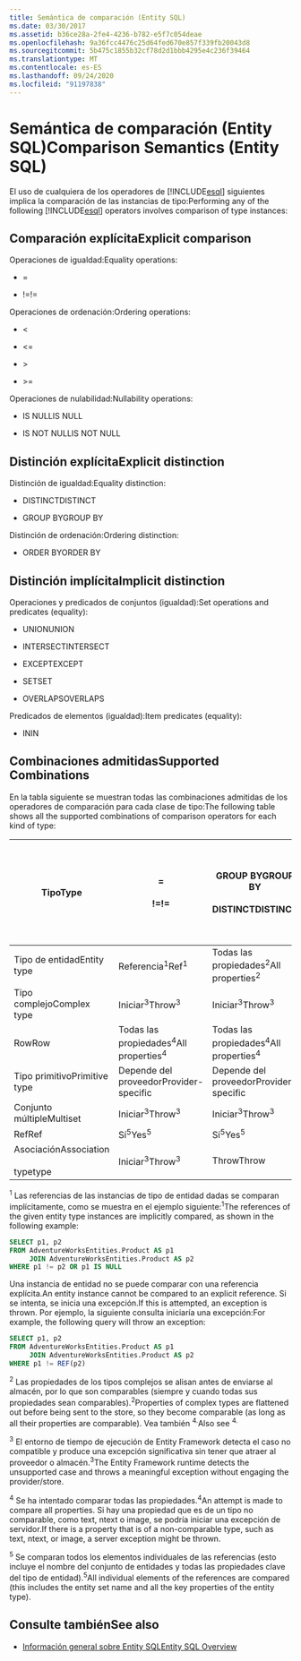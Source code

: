 ```yaml
---
title: Semántica de comparación (Entity SQL)
ms.date: 03/30/2017
ms.assetid: b36ce28a-2fe4-4236-b782-e5f7c054deae
ms.openlocfilehash: 9a36fcc4476c25d64fed670e857f339fb20043d8
ms.sourcegitcommit: 5b475c1855b32cf78d2d1bbb4295e4c236f39464
ms.translationtype: MT
ms.contentlocale: es-ES
ms.lasthandoff: 09/24/2020
ms.locfileid: "91197838"
---
```

# <a name="comparison-semantics-entity-sql"></a><span data-ttu-id="0a85e-102">Semántica de comparación (Entity SQL)</span><span class="sxs-lookup"><span data-stu-id="0a85e-102">Comparison Semantics (Entity SQL)</span></span>

<span data-ttu-id="0a85e-103">El uso de cualquiera de los operadores de [!INCLUDE[esql](../../../../../../includes/esql-md.md)] siguientes implica la comparación de las instancias de tipo:</span><span class="sxs-lookup"><span data-stu-id="0a85e-103">Performing any of the following [!INCLUDE[esql](../../../../../../includes/esql-md.md)] operators involves comparison of type instances:</span></span>  
  
## <a name="explicit-comparison"></a><span data-ttu-id="0a85e-104">Comparación explícita</span><span class="sxs-lookup"><span data-stu-id="0a85e-104">Explicit comparison</span></span>  

 <span data-ttu-id="0a85e-105">Operaciones de igualdad:</span><span class="sxs-lookup"><span data-stu-id="0a85e-105">Equality operations:</span></span>  
  
- =  
  
- <span data-ttu-id="0a85e-106">!=</span><span class="sxs-lookup"><span data-stu-id="0a85e-106">!=</span></span>  
  
 <span data-ttu-id="0a85e-107">Operaciones de ordenación:</span><span class="sxs-lookup"><span data-stu-id="0a85e-107">Ordering operations:</span></span>  
  
- <  
  
- \<=  
  
- \>  
  
- \>=  
  
 <span data-ttu-id="0a85e-108">Operaciones de nulabilidad:</span><span class="sxs-lookup"><span data-stu-id="0a85e-108">Nullability operations:</span></span>  
  
- <span data-ttu-id="0a85e-109">IS NULL</span><span class="sxs-lookup"><span data-stu-id="0a85e-109">IS NULL</span></span>  
  
- <span data-ttu-id="0a85e-110">IS NOT NULL</span><span class="sxs-lookup"><span data-stu-id="0a85e-110">IS NOT NULL</span></span>  
  
## <a name="explicit-distinction"></a><span data-ttu-id="0a85e-111">Distinción explícita</span><span class="sxs-lookup"><span data-stu-id="0a85e-111">Explicit distinction</span></span>  

 <span data-ttu-id="0a85e-112">Distinción de igualdad:</span><span class="sxs-lookup"><span data-stu-id="0a85e-112">Equality distinction:</span></span>  
  
- <span data-ttu-id="0a85e-113">DISTINCT</span><span class="sxs-lookup"><span data-stu-id="0a85e-113">DISTINCT</span></span>  
  
- <span data-ttu-id="0a85e-114">GROUP BY</span><span class="sxs-lookup"><span data-stu-id="0a85e-114">GROUP BY</span></span>  
  
 <span data-ttu-id="0a85e-115">Distinción de ordenación:</span><span class="sxs-lookup"><span data-stu-id="0a85e-115">Ordering distinction:</span></span>  
  
- <span data-ttu-id="0a85e-116">ORDER BY</span><span class="sxs-lookup"><span data-stu-id="0a85e-116">ORDER BY</span></span>  
  
## <a name="implicit-distinction"></a><span data-ttu-id="0a85e-117">Distinción implícita</span><span class="sxs-lookup"><span data-stu-id="0a85e-117">Implicit distinction</span></span>  

 <span data-ttu-id="0a85e-118">Operaciones y predicados de conjuntos (igualdad):</span><span class="sxs-lookup"><span data-stu-id="0a85e-118">Set operations and predicates (equality):</span></span>  
  
- <span data-ttu-id="0a85e-119">UNION</span><span class="sxs-lookup"><span data-stu-id="0a85e-119">UNION</span></span>  
  
- <span data-ttu-id="0a85e-120">INTERSECT</span><span class="sxs-lookup"><span data-stu-id="0a85e-120">INTERSECT</span></span>  
  
- <span data-ttu-id="0a85e-121">EXCEPT</span><span class="sxs-lookup"><span data-stu-id="0a85e-121">EXCEPT</span></span>  
  
- <span data-ttu-id="0a85e-122">SET</span><span class="sxs-lookup"><span data-stu-id="0a85e-122">SET</span></span>  
  
- <span data-ttu-id="0a85e-123">OVERLAPS</span><span class="sxs-lookup"><span data-stu-id="0a85e-123">OVERLAPS</span></span>  
  
 <span data-ttu-id="0a85e-124">Predicados de elementos (igualdad):</span><span class="sxs-lookup"><span data-stu-id="0a85e-124">Item predicates (equality):</span></span>  
  
- <span data-ttu-id="0a85e-125">IN</span><span class="sxs-lookup"><span data-stu-id="0a85e-125">IN</span></span>  
  
## <a name="supported-combinations"></a><span data-ttu-id="0a85e-126">Combinaciones admitidas</span><span class="sxs-lookup"><span data-stu-id="0a85e-126">Supported Combinations</span></span>  

 <span data-ttu-id="0a85e-127">En la tabla siguiente se muestran todas las combinaciones admitidas de los operadores de comparación para cada clase de tipo:</span><span class="sxs-lookup"><span data-stu-id="0a85e-127">The following table shows all the supported combinations of comparison operators for each kind of type:</span></span>  
  
|<span data-ttu-id="0a85e-128">**Tipo**</span><span class="sxs-lookup"><span data-stu-id="0a85e-128">**Type**</span></span>|**=**<br /><br /> <span data-ttu-id="0a85e-129">**!=**</span><span class="sxs-lookup"><span data-stu-id="0a85e-129">**!=**</span></span>|<span data-ttu-id="0a85e-130">**GROUP BY**</span><span class="sxs-lookup"><span data-stu-id="0a85e-130">**GROUP BY**</span></span><br /><br /> <span data-ttu-id="0a85e-131">**DISTINCT**</span><span class="sxs-lookup"><span data-stu-id="0a85e-131">**DISTINCT**</span></span>|<span data-ttu-id="0a85e-132">**UNION**</span><span class="sxs-lookup"><span data-stu-id="0a85e-132">**UNION**</span></span><br /><br /> <span data-ttu-id="0a85e-133">**INTERSECT**</span><span class="sxs-lookup"><span data-stu-id="0a85e-133">**INTERSECT**</span></span><br /><br /> <span data-ttu-id="0a85e-134">**EXCEPT**</span><span class="sxs-lookup"><span data-stu-id="0a85e-134">**EXCEPT**</span></span><br /><br /> <span data-ttu-id="0a85e-135">**SET**</span><span class="sxs-lookup"><span data-stu-id="0a85e-135">**SET**</span></span><br /><br /> <span data-ttu-id="0a85e-136">**OVERLAPS**</span><span class="sxs-lookup"><span data-stu-id="0a85e-136">**OVERLAPS**</span></span>|<span data-ttu-id="0a85e-137">**IN**</span><span class="sxs-lookup"><span data-stu-id="0a85e-137">**IN**</span></span>|<span data-ttu-id="0a85e-138">**<   <=**</span><span class="sxs-lookup"><span data-stu-id="0a85e-138">**<   <=**</span></span><br /><br /> <span data-ttu-id="0a85e-139">**>   >=**</span><span class="sxs-lookup"><span data-stu-id="0a85e-139">**>   >=**</span></span>|<span data-ttu-id="0a85e-140">**ORDER BY**</span><span class="sxs-lookup"><span data-stu-id="0a85e-140">**ORDER BY**</span></span>|<span data-ttu-id="0a85e-141">**IS NULL**</span><span class="sxs-lookup"><span data-stu-id="0a85e-141">**IS NULL**</span></span><br /><br /> <span data-ttu-id="0a85e-142">**NO ES NULL**</span><span class="sxs-lookup"><span data-stu-id="0a85e-142">**IS NOT NULL**</span></span>|  
|-|-|-|-|-|-|-|-|  
|<span data-ttu-id="0a85e-143">Tipo de entidad</span><span class="sxs-lookup"><span data-stu-id="0a85e-143">Entity type</span></span>|<span data-ttu-id="0a85e-144">Referencia<sup>1</sup></span><span class="sxs-lookup"><span data-stu-id="0a85e-144">Ref<sup>1</sup></span></span>|<span data-ttu-id="0a85e-145">Todas las propiedades<sup>2</sup></span><span class="sxs-lookup"><span data-stu-id="0a85e-145">All properties<sup>2</sup></span></span>|<span data-ttu-id="0a85e-146">Todas las propiedades<sup>2</sup></span><span class="sxs-lookup"><span data-stu-id="0a85e-146">All properties<sup>2</sup></span></span>|<span data-ttu-id="0a85e-147">Todas las propiedades<sup>2</sup></span><span class="sxs-lookup"><span data-stu-id="0a85e-147">All properties<sup>2</sup></span></span>|<span data-ttu-id="0a85e-148">Iniciar<sup>3</sup></span><span class="sxs-lookup"><span data-stu-id="0a85e-148">Throw<sup>3</sup></span></span>|<span data-ttu-id="0a85e-149">Iniciar<sup>3</sup></span><span class="sxs-lookup"><span data-stu-id="0a85e-149">Throw<sup>3</sup></span></span>|<span data-ttu-id="0a85e-150">Referencia<sup>1</sup></span><span class="sxs-lookup"><span data-stu-id="0a85e-150">Ref<sup>1</sup></span></span>|  
|<span data-ttu-id="0a85e-151">Tipo complejo</span><span class="sxs-lookup"><span data-stu-id="0a85e-151">Complex type</span></span>|<span data-ttu-id="0a85e-152">Iniciar<sup>3</sup></span><span class="sxs-lookup"><span data-stu-id="0a85e-152">Throw<sup>3</sup></span></span>|<span data-ttu-id="0a85e-153">Iniciar<sup>3</sup></span><span class="sxs-lookup"><span data-stu-id="0a85e-153">Throw<sup>3</sup></span></span>|<span data-ttu-id="0a85e-154">Iniciar<sup>3</sup></span><span class="sxs-lookup"><span data-stu-id="0a85e-154">Throw<sup>3</sup></span></span>|<span data-ttu-id="0a85e-155">Iniciar<sup>3</sup></span><span class="sxs-lookup"><span data-stu-id="0a85e-155">Throw<sup>3</sup></span></span>|<span data-ttu-id="0a85e-156">Iniciar<sup>3</sup></span><span class="sxs-lookup"><span data-stu-id="0a85e-156">Throw<sup>3</sup></span></span>|<span data-ttu-id="0a85e-157">Iniciar<sup>3</sup></span><span class="sxs-lookup"><span data-stu-id="0a85e-157">Throw<sup>3</sup></span></span>|<span data-ttu-id="0a85e-158">Iniciar<sup>3</sup></span><span class="sxs-lookup"><span data-stu-id="0a85e-158">Throw<sup>3</sup></span></span>|  
|<span data-ttu-id="0a85e-159">Row</span><span class="sxs-lookup"><span data-stu-id="0a85e-159">Row</span></span>|<span data-ttu-id="0a85e-160">Todas las propiedades<sup>4</sup></span><span class="sxs-lookup"><span data-stu-id="0a85e-160">All properties<sup>4</sup></span></span>|<span data-ttu-id="0a85e-161">Todas las propiedades<sup>4</sup></span><span class="sxs-lookup"><span data-stu-id="0a85e-161">All properties<sup>4</sup></span></span>|<span data-ttu-id="0a85e-162">Todas las propiedades<sup>4</sup></span><span class="sxs-lookup"><span data-stu-id="0a85e-162">All properties<sup>4</sup></span></span>|<span data-ttu-id="0a85e-163">Iniciar<sup>3</sup></span><span class="sxs-lookup"><span data-stu-id="0a85e-163">Throw<sup>3</sup></span></span>|<span data-ttu-id="0a85e-164">Iniciar<sup>3</sup></span><span class="sxs-lookup"><span data-stu-id="0a85e-164">Throw<sup>3</sup></span></span>|<span data-ttu-id="0a85e-165">Todas las propiedades<sup>4</sup></span><span class="sxs-lookup"><span data-stu-id="0a85e-165">All properties<sup>4</sup></span></span>|<span data-ttu-id="0a85e-166">Iniciar<sup>3</sup></span><span class="sxs-lookup"><span data-stu-id="0a85e-166">Throw<sup>3</sup></span></span>|  
|<span data-ttu-id="0a85e-167">Tipo primitivo</span><span class="sxs-lookup"><span data-stu-id="0a85e-167">Primitive type</span></span>|<span data-ttu-id="0a85e-168">Depende del proveedor</span><span class="sxs-lookup"><span data-stu-id="0a85e-168">Provider-specific</span></span>|<span data-ttu-id="0a85e-169">Depende del proveedor</span><span class="sxs-lookup"><span data-stu-id="0a85e-169">Provider-specific</span></span>|<span data-ttu-id="0a85e-170">Depende del proveedor</span><span class="sxs-lookup"><span data-stu-id="0a85e-170">Provider-specific</span></span>|<span data-ttu-id="0a85e-171">Depende del proveedor</span><span class="sxs-lookup"><span data-stu-id="0a85e-171">Provider-specific</span></span>|<span data-ttu-id="0a85e-172">Depende del proveedor</span><span class="sxs-lookup"><span data-stu-id="0a85e-172">Provider-specific</span></span>|<span data-ttu-id="0a85e-173">Depende del proveedor</span><span class="sxs-lookup"><span data-stu-id="0a85e-173">Provider-specific</span></span>|<span data-ttu-id="0a85e-174">Depende del proveedor</span><span class="sxs-lookup"><span data-stu-id="0a85e-174">Provider-specific</span></span>|  
|<span data-ttu-id="0a85e-175">Conjunto múltiple</span><span class="sxs-lookup"><span data-stu-id="0a85e-175">Multiset</span></span>|<span data-ttu-id="0a85e-176">Iniciar<sup>3</sup></span><span class="sxs-lookup"><span data-stu-id="0a85e-176">Throw<sup>3</sup></span></span>|<span data-ttu-id="0a85e-177">Iniciar<sup>3</sup></span><span class="sxs-lookup"><span data-stu-id="0a85e-177">Throw<sup>3</sup></span></span>|<span data-ttu-id="0a85e-178">Iniciar<sup>3</sup></span><span class="sxs-lookup"><span data-stu-id="0a85e-178">Throw<sup>3</sup></span></span>|<span data-ttu-id="0a85e-179">Iniciar<sup>3</sup></span><span class="sxs-lookup"><span data-stu-id="0a85e-179">Throw<sup>3</sup></span></span>|<span data-ttu-id="0a85e-180">Iniciar<sup>3</sup></span><span class="sxs-lookup"><span data-stu-id="0a85e-180">Throw<sup>3</sup></span></span>|<span data-ttu-id="0a85e-181">Iniciar<sup>3</sup></span><span class="sxs-lookup"><span data-stu-id="0a85e-181">Throw<sup>3</sup></span></span>|<span data-ttu-id="0a85e-182">Iniciar<sup>3</sup></span><span class="sxs-lookup"><span data-stu-id="0a85e-182">Throw<sup>3</sup></span></span>|  
|<span data-ttu-id="0a85e-183">Ref</span><span class="sxs-lookup"><span data-stu-id="0a85e-183">Ref</span></span>|<span data-ttu-id="0a85e-184">Sí<sup>5</sup></span><span class="sxs-lookup"><span data-stu-id="0a85e-184">Yes<sup>5</sup></span></span>|<span data-ttu-id="0a85e-185">Sí<sup>5</sup></span><span class="sxs-lookup"><span data-stu-id="0a85e-185">Yes<sup>5</sup></span></span>|<span data-ttu-id="0a85e-186">Sí<sup>5</sup></span><span class="sxs-lookup"><span data-stu-id="0a85e-186">Yes<sup>5</sup></span></span>|<span data-ttu-id="0a85e-187">Sí<sup>5</sup></span><span class="sxs-lookup"><span data-stu-id="0a85e-187">Yes<sup>5</sup></span></span>|<span data-ttu-id="0a85e-188">Throw</span><span class="sxs-lookup"><span data-stu-id="0a85e-188">Throw</span></span>|<span data-ttu-id="0a85e-189">Throw</span><span class="sxs-lookup"><span data-stu-id="0a85e-189">Throw</span></span>|<span data-ttu-id="0a85e-190">Sí<sup>5</sup></span><span class="sxs-lookup"><span data-stu-id="0a85e-190">Yes<sup>5</sup></span></span>|  
|<span data-ttu-id="0a85e-191">Asociación</span><span class="sxs-lookup"><span data-stu-id="0a85e-191">Association</span></span><br /><br /> <span data-ttu-id="0a85e-192">type</span><span class="sxs-lookup"><span data-stu-id="0a85e-192">type</span></span>|<span data-ttu-id="0a85e-193">Iniciar<sup>3</sup></span><span class="sxs-lookup"><span data-stu-id="0a85e-193">Throw<sup>3</sup></span></span>|<span data-ttu-id="0a85e-194">Throw</span><span class="sxs-lookup"><span data-stu-id="0a85e-194">Throw</span></span>|<span data-ttu-id="0a85e-195">Throw</span><span class="sxs-lookup"><span data-stu-id="0a85e-195">Throw</span></span>|<span data-ttu-id="0a85e-196">Throw</span><span class="sxs-lookup"><span data-stu-id="0a85e-196">Throw</span></span>|<span data-ttu-id="0a85e-197">Iniciar<sup>3</sup></span><span class="sxs-lookup"><span data-stu-id="0a85e-197">Throw<sup>3</sup></span></span>|<span data-ttu-id="0a85e-198">Iniciar<sup>3</sup></span><span class="sxs-lookup"><span data-stu-id="0a85e-198">Throw<sup>3</sup></span></span>|<span data-ttu-id="0a85e-199">Iniciar<sup>3</sup></span><span class="sxs-lookup"><span data-stu-id="0a85e-199">Throw<sup>3</sup></span></span>|  
  
 <span data-ttu-id="0a85e-200"><sup>1</sup> Las referencias de las instancias de tipo de entidad dadas se comparan implícitamente, como se muestra en el ejemplo siguiente:</span><span class="sxs-lookup"><span data-stu-id="0a85e-200"><sup>1</sup>The references of the given entity type instances are implicitly compared, as shown in the following example:</span></span>  
  
```sql  
SELECT p1, p2
FROM AdventureWorksEntities.Product AS p1
     JOIN AdventureWorksEntities.Product AS p2
WHERE p1 != p2 OR p1 IS NULL  
```  
  
 <span data-ttu-id="0a85e-201">Una instancia de entidad no se puede comparar con una referencia explícita.</span><span class="sxs-lookup"><span data-stu-id="0a85e-201">An entity instance cannot be compared to an explicit reference.</span></span> <span data-ttu-id="0a85e-202">Si se intenta, se inicia una excepción.</span><span class="sxs-lookup"><span data-stu-id="0a85e-202">If this is attempted, an exception is thrown.</span></span> <span data-ttu-id="0a85e-203">Por ejemplo, la siguiente consulta iniciaría una excepción:</span><span class="sxs-lookup"><span data-stu-id="0a85e-203">For example, the following query will throw an exception:</span></span>  
  
```sql  
SELECT p1, p2
FROM AdventureWorksEntities.Product AS p1
     JOIN AdventureWorksEntities.Product AS p2
WHERE p1 != REF(p2)  
```  
  
 <span data-ttu-id="0a85e-204"><sup>2</sup> Las propiedades de los tipos complejos se alisan antes de enviarse al almacén, por lo que son comparables (siempre y cuando todas sus propiedades sean comparables).</span><span class="sxs-lookup"><span data-stu-id="0a85e-204"><sup>2</sup>Properties of complex types are flattened out before being sent to the store, so they become comparable (as long as all their properties are comparable).</span></span> <span data-ttu-id="0a85e-205">Vea también <sup>4.</sup></span><span class="sxs-lookup"><span data-stu-id="0a85e-205">Also see <sup>4.</sup></span></span>  
  
 <span data-ttu-id="0a85e-206"><sup>3</sup> El entorno de tiempo de ejecución de Entity Framework detecta el caso no compatible y produce una excepción significativa sin tener que atraer al proveedor o almacén.</span><span class="sxs-lookup"><span data-stu-id="0a85e-206"><sup>3</sup>The Entity Framework runtime detects the unsupported case and throws a meaningful exception without engaging the provider/store.</span></span>  
  
 <span data-ttu-id="0a85e-207"><sup>4</sup> Se ha intentado comparar todas las propiedades.</span><span class="sxs-lookup"><span data-stu-id="0a85e-207"><sup>4</sup>An attempt is made to compare all properties.</span></span> <span data-ttu-id="0a85e-208">Si hay una propiedad que es de un tipo no comparable, como text, ntext o image, se podría iniciar una excepción de servidor.</span><span class="sxs-lookup"><span data-stu-id="0a85e-208">If there is a property that is of a non-comparable type, such as text, ntext, or image, a server exception might be thrown.</span></span>  
  
 <span data-ttu-id="0a85e-209"><sup>5</sup> Se comparan todos los elementos individuales de las referencias (esto incluye el nombre del conjunto de entidades y todas las propiedades clave del tipo de entidad).</span><span class="sxs-lookup"><span data-stu-id="0a85e-209"><sup>5</sup>All individual elements of the references are compared (this includes the entity set name and all the key properties of the entity type).</span></span>  
  
## <a name="see-also"></a><span data-ttu-id="0a85e-210">Consulte también</span><span class="sxs-lookup"><span data-stu-id="0a85e-210">See also</span></span>

- [<span data-ttu-id="0a85e-211">Información general sobre Entity SQL</span><span class="sxs-lookup"><span data-stu-id="0a85e-211">Entity SQL Overview</span></span>](entity-sql-overview.md)
